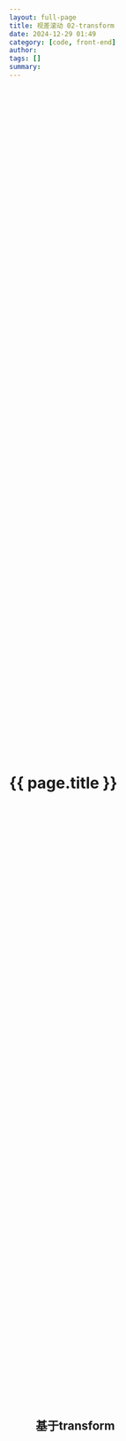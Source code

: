 ```yaml
---
layout: full-page
title: 视差滚动 02-transform
date: 2024-12-29 01:49
category: [code, front-end]
author: 
tags: []
summary: 
---
```

<style>
  .home-root {
    perspective: 1px;
    height: 100vh;
    overflow-x: hidden;
    overflow-y: auto;
    position: relative;
  }

  .layer {
    position: absolute;
    top: 0;
    left: 0;
    right: 0;
    bottom: 0;
    background-size: cover;
    background-position: center;
    transform: translateZ(var(--z));
    backface-visibility: hidden; /* 改善性能 */
  }

  #title-1 {
    z-index: 2;
    top: 30vh;
  }

  #ani-1-1 {
    position: relative;
    margin-top: 10vh;
    margin-left: 5vw;
    top: 50vh;
  }

  #ani-1-2 {
    position: relative;
    margin-top: 10vh;
    top: 100vh;
  }
  #ani-1-3 {
    position: relative;
    top: 140vh;
  }
  #ani-2-1 {
    margin-top: 10vh;
    top: 200vh;
  }

  #ani-2-2 {
    margin-top: 8vh;
    margin-left: 5vw;
    top: 220vh;
  }

  #ani-2-2 li {
    margin-top: 4vh;
  }

  .contact-alias {
    text-transform: uppercase;
  }

  #ani-3-1 {
    margin-top: 5vh;
    text-align: center;
    text-transform: uppercase;
    top: 330vh;
  }

  #ani-3-2 {
    list-style: none;
    display: flex;
    margin: 20vh auto 0;
    width: fit-content;
    top: 330vh;
  }

  #ani-3-2 li {
    margin-right: 1.1rem;
    margin-left: 1.1rem;
  }

  .icon {
    position: relative;
    font-size: 2.2rem;
    line-height: 1;
  }

  .icon::before {
    font-family: 'remixicon' !important;
    font-size: 2.2rem;
    position: relative;
    transition: all .2s ease;
    display: inline-block;
  }

  .icon-tip {
    pointer-events: none;
    touch-action: none;

    font-size: 0.5rem;
    color: var(--ly-background-color);
    background-color: var(--ly-font-color-2);
    padding: 5px;
    border-radius: 5px;

    opacity: 0;
    position: absolute;
    bottom: 100%;
    left: 50%;
    transform: translateX(-50%) translateY(-2.2rem);
    transition: all .2s ease;
  }

  @keyframes shake {
    0% { transform: translate(1px, 1px) rotate(0deg); }
    10% { transform: translate(-1px, -2px) rotate(-1deg); }
    20% { transform: translate(-3px, 0px) rotate(1deg); }
    30% { transform: translate(3px, 2px) rotate(0deg); }
    40% { transform: translate(1px, -1px) rotate(1deg); }
    50% { transform: translate(-1px, 2px) rotate(-1deg); }
    60% { transform: translate(-3px, 1px) rotate(0deg); }
    70% { transform: translate(3px, 1px) rotate(-1deg); }
    80% { transform: translate(-1px, -1px) rotate(1deg); }
    90% { transform: translate(1px, 2px) rotate(0deg); }
    100% { transform: translate(1px, -2px) rotate(-1deg); }
  }
  .icon:hover::before {
    animation: shake 0.82s cubic-bezier(.36,.07,.19,.97) both;
    transform: translate3d(0, 0, 0);
    backface-visibility: hidden;
    perspective: 1000px;
  }
  .icon:hover .icon-tip {
    transform: translateX(-50%) translateY(-1rem) scale(1.5);
    opacity: 1;
  }

</style>
<div class="home-root">
  <h1 id="title-1" class="layer" data-z="-0.1">{{ page.title }}</h1>
  <h2 id="ani-1-1" class="layer" data-z="-0.2">基于transform</h2>
  <h3 id="ani-1-2" class="layer" data-z="-0.5">总体评价：用css实现，快速上手，但是要做出好效果非常不容易</h3>
  <h3 id="ani-1-3" class="layer" data-z="-0.4">另外，控制tanslateY比较方便，同时控制其它效果就麻烦一些</h3>
  <h2 id="ani-2-1" class="layer" data-z="-0.1">技术核心有几点</h2>
  <ul id="ani-2-2" class="layer" data-z="-0.2">
    <li>父元素设置 perspective</li>
    <li>子元素设置 translateZ</li>
    <li>滚动时更新 translateY</li>
  </ul>
  <ui id="ani-3-2" class="layer" data-z="-1">
    {%- for s in site.social -%}
      <li>
        <a title="{{ s.alias }}" class="contact-alias" href="{{ s.url }}" target="_blank">
          <i class="{{ s.icon }} icon">
            <h5 class="icon-tip">{{ s.alias }}</h5>
          </i>
        </a>
      </li>
    {%- endfor -%}
  </ui>
  <h6 id="ani-3-1" class="layer" data-z="-0.2">Contact</h6>
</div>

<script>
const scene = document.querySelector('.home-root');
const layers = document.querySelectorAll('.layer');

function handleScroll() {
  const scrollPosition = scene.getBoundingClientRect().top;
  layers.forEach(layer => {
    const depth = parseFloat(layer.dataset['z']);
    const factor = -(depth / Math.abs(depth)) * Math.min(Math.abs(depth), Math.abs(scrollPosition));
    layer.style.transform = `translateZ(${depth}px) translateY(${factor}px)`;
  });
}

// 监听滚动事件
scene.addEventListener('scroll', handleScroll);
window.addEventListener('resize', handleScroll);

// 初始化调用
handleScroll();

</script>
